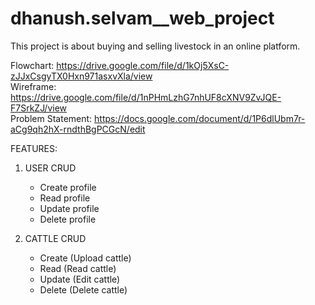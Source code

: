# dhanush.selvam__web_project

This project is about buying and selling livestock in an online platform.

Flowchart: https://drive.google.com/file/d/1kOj5XsC-zJJxCsgyTX0Hxn971asxvXla/view   
Wireframe: https://drive.google.com/file/d/1nPHmLzhG7nhUF8cXNV9ZvJQE-F7SrkZJ/view   
Problem Statement: https://docs.google.com/document/d/1P6dlUbm7r-aCg9qh2hX-rndthBgPCGcN/edit   

FEATURES:

1. USER CRUD
    - Create profile
    - Read profile
    - Update profile
    - Delete profile
    
2. CATTLE CRUD
    - Create (Upload cattle)
    - Read (Read cattle)
    - Update (Edit cattle)
    - Delete (Delete cattle)
